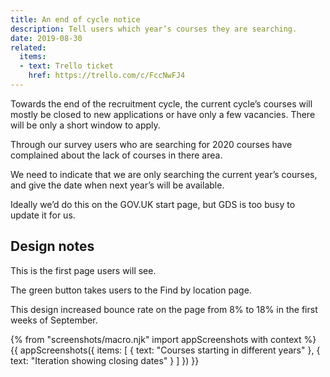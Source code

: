 ```yaml
---
title: An end of cycle notice
description: Tell users which year’s courses they are searching.
date: 2019-08-30
related:
  items:
  - text: Trello ticket
    href: https://trello.com/c/FccNwFJ4
---
```


Towards the end of the recruitment cycle, the current cycle’s courses will mostly be closed to new applications or have only a few vacancies. There will be only a short window to apply.

Through our survey users who are searching for 2020 courses have complained about the lack of courses in there area.

We need to indicate that we are only searching the current year’s courses, and give the date when next year’s will be available.

Ideally we’d do this on the GOV.UK start page, but GDS is too busy to update it for us.

## Design notes

This is the first page users will see.

The green button takes users to the Find by location page.

This design increased bounce rate on the page from 8% to 18% in the first weeks of September.

{% from "screenshots/macro.njk" import appScreenshots with context %}
{{ appScreenshots({
  items: [
    { text: "Courses starting in different years" },
    { text: "Iteration showing closing dates" }
  ]
}) }}
